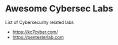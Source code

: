# Awesome Cybersec Labs
List of Cybersecurity related labs

- https://kc7cyber.com/
- https://pentesterlab.com
